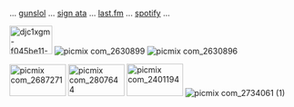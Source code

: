 
 ... [gunslol](http://guns.lol/boyrot) ... [sign ata](https://prophetoffalsehope.atabook.org/) ... [last.fm](https://www.last.fm/user/corpsehem) ... [spotify](https://open.spotify.com/user/31iydpcy5qoohkge2fdzy2oukuvy?si=f43be6e7120f49bc&nd=1&dlsi=f0a492e36d604d00) ... 

<img width="75" height="50" alt="djc1xgm-f045be11-71bf-48c8-a64e-8b18361dc62a" src="https://github.com/user-attachments/assets/5702a621-0f2b-4b2f-b1bc-610130e9d85b" /> ![picmix com_2630899](https://github.com/user-attachments/assets/267887d0-e7a2-4294-9b02-3f83a4b1cb09)  ![picmix com_2630896](https://github.com/user-attachments/assets/f4fb37db-60f0-4209-8a58-16e693c8cea2) 

<img width="99" height="56" alt="picmix com_2687271" src="https://github.com/user-attachments/assets/d14d361c-83a0-4ca3-8f88-120eaa67f783" /> <img width="99" height="56" alt="picmix com_2807644" src="https://github.com/user-attachments/assets/c63587ed-66f7-4512-8086-aeec6cc79b83" /> <img width="99" height="57" alt="picmix com_2401194" src="https://github.com/user-attachments/assets/d6e5e1db-ce9c-4aa6-838f-7f35114e0242" />  ![picmix com_2734061 (1)](https://github.com/user-attachments/assets/41f01448-b925-4670-bf40-68cfaeeee670)































